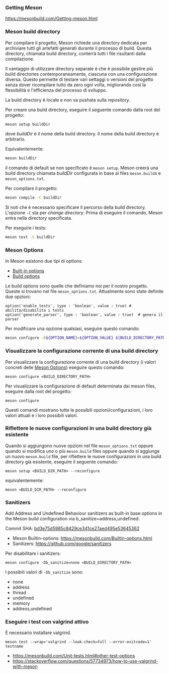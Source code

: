 ### Getting Meson
https://mesonbuild.com/Getting-meson.html
### Meson build directory
Per compilare il progetto, Meson richiede una directory dedicata per archiviare tutti gli artefatti generati durante
il processo di build. Questa directory, chiamata build directory, conterrà tutti i file risultanti dalla compilazione.

Il vantaggio di utilizzare directory separate è che è possibile gestire più build directories contemporaneamente,
ciascuna con una configurazione diversa. Questo permette di testare vari settaggi o versioni del progetto senza dover
ricompilare tutto da zero ogni volta, migliorando così la flessibilità e l'efficienza del processo di sviluppo.

La build directory è locale e non va pushata sulla repository.

Per creare una build directory, eseguire il seguente comando dalla root del progetto:
```sh
meson setup buildDir
```
dove _buildDir_ è il nome della build directory. Il nome della build directory è arbitrario.

Equivalentemente:
```sh
meson buildDir
```
il comando di default se non specificato è `meson setup`.
Meson creerà una build directory chiamata _buildDir_ configurata in base ai files `meson.build`s e `meson_options.txt`.

Per compilare il progetto:
```sh
meson compile -C buildDir
```
Si noti che è necessario specificare il percorso della build directory. L'opzione `-C` sta per _change directory_. Prima
di eseguire il comando, Meson entra nella directory specificata.

Per eseguire i tests:
```sh
meson test -C buildDir
```

### Meson Options
In Meson esistono due tipi di options:
- [Built-in options](https://mesonbuild.com/Builtin-options.html)
- [Build options](https://mesonbuild.com/Build-options.html)

Le build options sono quelle che definiamo noi per il nostro progetto. Queste si trovano nel file `meson_options.txt`.
Attualmente sono state definite due opzioni:
```meson
option('enable_tests', type : 'boolean', value : true) # abilita/disabilita i tests 
option('generate_parser', type : 'boolean', value : true)  # genera il parser
```

Per modificare una opzione qualsiasi, eseguire questo comando:
```sh
meson configure -D${OPTION_NAME}=${OPTION_VALUE} ${BUILD_DIRECTORY_PATH} 
```

### Visualizzare la configurazione corrente di una build directory
Per visualizzare la configurazione corrente di una build directory (i valori concreti delle [Meson Options](#meson-options)) eseguire questo comando:
```
meson configure <BUILD_DIRECTORY_PATH>
```
Per visualizzare la configurazione di default determinata dai meson files, eseguire dalla root del progetto:
```
meson configure
```
Questi comandi mostrano tutte le possibili opzioni/configurazioni, i loro valori attuali e i loro possibili valori.

### Riflettere le nuove configurazioni in una build directory già esistente
Quando si aggiungono nuove opzioni nel file `meson_options.txt` oppure quando si modifica uno o più `meson.build` files 
oppure quando si aggiunge un nuovo `meson.build` file, per riflettere le nuove configurazioni in una build directory
già esistente, eseguire il seguente comando:
```
meson setup <BUILD_DIR_PATH> --reconfigure
```
equivalentemente:
```
meson <BUILD_DIR_PATH> --reconfigure
```
### Sanitizers
Add Address and Undefined Behaviour sanitizers as built-in base options in the Meson build configuration via b_sanitize=address,undefined.

Commit SHA: [bd3e75d5985c8429ce341ce27aed495e53645362](https://github.com/vtramo/rtl-mc/commit/bd3e75d5985c8429ce341ce27aed495e53645362)

- Meson Builtin-options: https://mesonbuild.com/Builtin-options.html
- Sanitizers: https://github.com/google/sanitizers

Per disabilitare i sanitizers:
```shell
meson configure -Db_sanitize=none <BUILD_DIRECTORY_PATH>
```
I possibili valori di `-Db_sanitize` sono:
- none
- address
- thread
- undefined
- memory
- address,undefined

### Eseguire i test con valgrind attivo
È necessario installare valgrind.
```shell
meson test --wrap='valgrind --leak-check=full --error-exitcode=1' testname
```
- https://mesonbuild.com/Unit-tests.html#other-test-options
- https://stackoverflow.com/questions/57734973/how-to-use-valgrind-with-meson